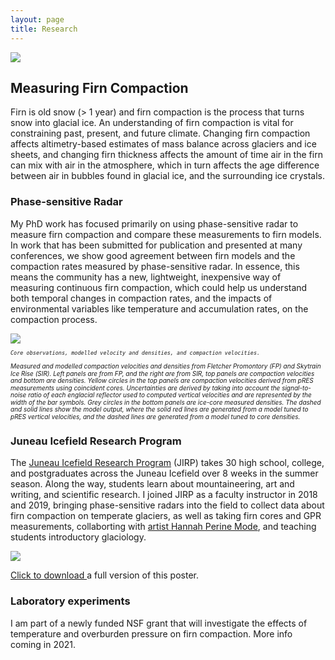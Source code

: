 ```yaml
---
layout: page
title: Research
---
```

<img src = "{{ site.github.url }}/assets/img/JIRP_pRES.JPG">
<h2>
	Measuring Firn Compaction 
</h2>

Firn is old snow (> 1 year) and firn compaction is the process that turns snow into glacial ice. An understanding of firn compaction is vital for constraining past, present, and future climate. Changing firn compaction affects altimetry-based estimates of mass balance across glaciers and ice sheets, and changing firn thickness affects the amount of time air in the firn can mix with air in the atmosphere, which in turn affects the age difference between air in bubbles found in glacial ice, and the surrounding ice crystals.

<h3>
	Phase-sensitive Radar
</h3>

<p>
	My PhD work has focused primarily on using phase-sensitive radar to measure firn compaction and compare these measurements to firn models. In work that has been submitted for publication and presented at many conferences, we show good agreement between firn models and the compaction rates measured by phase-sensitive radar. In essence, this means the community has a new, lightweight, inexpensive way of measuring continuous firn compaction, which could help us understand both temporal changes in compaction rates, and the impacts of environmental variables like temperature and accumulation rates, on the compaction process.
</p>
<img src="{{ site.github.url }}/assets/img/M1.png">

<div style="font-size: 10px; font-style: italic; line-height: 115%">

	Core observations, modelled velocity and densities, and compaction velocities.

<p>	
	Measured and modelled compaction velocities and densities from Fletcher Promontory (FP) and Skytrain Ice Rise (SIR). Left panels are from FP, and the right are from SIR, top panels are compaction velocities and bottom are densities. Yellow circles in the top panels are compaction velocities derived from pRES measurements using coincident cores. Uncertainties are derived by taking into account the signal-to-noise ratio of each englacial reflector used to computed vertical velocities and are represented by the width of the bar symbols. Grey circles in the bottom panels are ice-core measured densities. The dashed and solid lines show the model output, where the solid red lines are generated from a model tuned to pRES vertical velocities, and the dashed lines are generated from a model tuned to core densities.
</p>
</div>
<h3>
	Juneau Icefield Research Program
</h3>

<p>
	The <a href = "https://juneauicefield.org/">Juneau Icefield Research Program</a> (JIRP) takes 30 high school, college, and postgraduates across the Juneau Icefield over 8 weeks in the summer season. Along the way, students learn about mountaineering, art and writing, and scientific research. I joined JIRP as a faculty instructor in 2018 and 2019, bringing phase-sensitive radars into the field to collect data about firn compaction on temperate glaciers, as well as taking firn cores and GPR measurements, collaborting with <a href = "http://www.hannahpmode.com/recent-work#/aquifer/">artist Hannah Perine Mode</a>, and teaching students introductory glaciology.
</p>

<img src="{{ site.github.url }}/assets/docs/case_juneau_poster.png">

<a href = "https://github.com/Elizabethcase/elizabethcase.github.io/blob/master/assets/docs/case_juneau_poster.pdf?raw=true">Click to download </a>a full version of this poster.
	
<h3>
	Laboratory experiments
</h3>

<p> 
	I am part of a newly funded NSF grant that will investigate the effects of temperature and overburden pressure on firn compaction. More info coming in 2021. 
</p>

